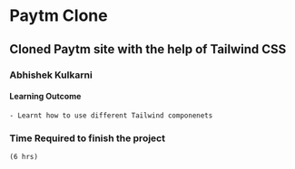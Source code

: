# Paytm Clone

## Cloned Paytm site with the help of Tailwind CSS

### Abhishek Kulkarni

#### Learning Outcome

    - Learnt how to use different Tailwind componenets

### Time Required to finish the project

    (6 hrs)
